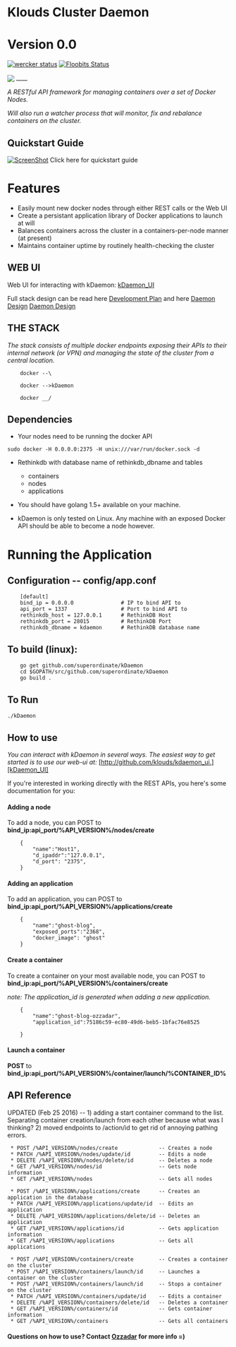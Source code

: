 # Klouds Cluster Daemon
# Version 0.0 
[![wercker status](https://app.wercker.com/status/7a1a06d652cb003d898554754a8c3c3d/s/master "wercker status")](https://app.wercker.com/project/bykey/7a1a06d652cb003d898554754a8c3c3d)
[![Floobits Status](https://floobits.com/ozzadar/kDaemon.svg)](https://floobits.com/ozzadar/kDaemon/redirect)


<img src="http://www.ozzadar.com/klouds.png" align="center"/>
____

*A RESTful API framework for managing containers over a set of Docker Nodes.*

*Will also run a watcher process that will monitor, fix and rebalance containers on the cluster.*

## Quickstart Guide
[![ScreenShot](https://j.gifs.com/yPprOE.gif)](https://www.youtube.com/watch?v=YlxeknZDP9Y)
Click here for quickstart guide



# Features
* Easily mount new docker nodes through either REST calls or the Web UI
* Create a persistant application library of Docker applications to launch at will
* Balances containers across the cluster in a containers-per-node manner (at present)
* Maintains container uptime by routinely health-checking the cluster

## WEB UI

Web UI for interacting with kDaemon:
[kDaemon_UI][kDaemon_UI]





Full stack design can be read here 
     [Development Plan][Development Plan] and here
     [Daemon Design] [Daemon Design]


## THE STACK
*The stack consists of multiple docker endpoints exposing their APIs to their internal network (or VPN) and managing the state of the cluster from a central location.*

```
    docker --\    
                
    docker -->kDaemon 
                                     
    docker __/   

```
## Dependencies

+ Your nodes need to be running the docker API 
```
sudo docker -H 0.0.0.0:2375 -H unix:///var/run/docker.sock -d 
```

+ Rethinkdb with database name of rethinkdb_dbname and tables
    - containers
    - nodes
    - applications
    
+ You should have golang 1.5+ available on your machine.
+ kDaemon is only tested on Linux. Any machine with an exposed Docker API should be able to become a node however.


# Running the Application
    
## Configuration -- config/app.conf

```
    [default]
    bind_ip = 0.0.0.0               # IP to bind API to
    api_port = 1337                 # Port to bind API to
    rethinkdb_host = 127.0.0.1      # RethinkDB Host
    rethinkdb_port = 28015          # RethinkDB Port
    rethinkdb_dbname = kdaemon      # RethinkDB database name

```




## To build (linux):


```
    go get github.com/superordinate/kDaemon
    cd $GOPATH/src/github.com/superordinate/kDaemon
    go build .
```

## To Run

``` 
./kDaemon
```
## How to use
*You can interact with kDaemon in several ways. The easiest way to get started is to use our web-ui at:*
[http://github.com/klouds/kdaemon_ui.][kDaemon_UI] 

If you're interested in working directly with the REST APIs, you here's some documentation for you:
   
#### Adding a node

To add a node, you can POST to **bind_ip:api_port/%API_VERSION%/nodes/create**
```
    {
        "name":"Host1",
        "d_ipaddr":"127.0.0.1",
        "d_port": "2375",
    }
```

#### Adding an application

To add an application, you can POST to **bind_ip:api_port/%API_VERSION%/applications/create**
```
    {
        "name":"ghost-blog",
        "exposed_ports":"2368",
        "docker_image": "ghost"
    }
```

#### Create a container

To create a container on your most available node, you can POST to **bind_ip:api_port/%API_VERSION%/containers/create**

*note: The application_id is generated when adding a new application.*
```
    {
        "name":"ghost-blog-ozzadar",
        "application_id":75186c59-ec80-49d6-beb5-1bfac76e8525

    }
```

#### Launch a container

**POST** to **bind_ip:api_port/%API_VERSION%/container/launch/%CONTAINER_ID%**

## API Reference
UPDATED (Feb 25 2016) -- 
    1) adding a start container command to the list. Separating container creation/launch from each other because what was I thinking?
    2) moved endpoints to /action/id to get rid of annoying pathing errors.


```
 * POST /%API_VERSION%/nodes/create             -- Creates a node
 * PATCH /%API_VERSION%/nodes/update/id         -- Edits a node
 * DELETE /%API_VERSION%/nodes/delete/id        -- Deletes a node
 * GET /%API_VERSION%/nodes/id                  -- Gets node information
 * GET /%API_VERSION%/nodes                     -- Gets all nodes
 
 * POST /%API_VERSION%/applications/create      -- Creates an application in the database
 * PATCH /%API_VERSION%/applications/update/id  -- Edits an application
 * DELETE /%API_VERSION%/applications/delete/id -- Deletes an application
 * GET /%API_VERSION%/applications/id           -- Gets application information
 * GET /%API_VERSION%/applications              -- Gets all applications

 * POST /%API_VERSION%/containers/create        -- Creates a container on the cluster
 * POST /%API_VERSION%/containers/launch/id     -- Launches a container on the cluster
 * POST /%API_VERSION%/containers/launch/id     -- Stops a container on the cluster
 * PATCH /%API_VERSION%/containers/update/id    -- Edits a container 
 * DELETE /%API_VERSION%/containers/delete/id   -- Deletes a container 
 * GET /%API_VERSION%/containers/id             -- Gets container information
 * GET /%API_VERSION%/containers                -- Gets all containers

 ```

#### Questions on how to use? Contact [Ozzadar](https://github.com/Ozzadar) for more info =)

[Development Plan]: https://docs.google.com/document/d/1A4-0g1E52wdW9L-hoeAZzay5Uotv1GcBPtXLU1msw2w/edit?usp=sharing
[Daemon Design]: https://docs.google.com/document/d/1EkI7uQzdt1xMwb1etcweYQFCLthK_l9aHZvHOunshzs/edit?usp=sharing
[Weave]: http://www.weave.works/
[kDaemon_UI]:http://github.com/klouds/kDaemon_ui
